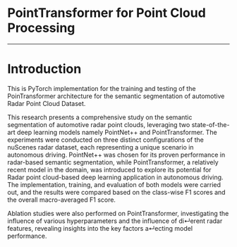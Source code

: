 # PointTransformer for Point Cloud Processing

***

# Introduction
This is PyTorch implementation for the training and testing of the PoinTransformer architecture for the semantic segmentation of automotive Radar Point Cloud Dataset.

This research presents a comprehensive study on the semantic segmentation of automotive radar point clouds, leveraging two state-of-the-art deep learning models namely PointNet++ and PointTransformer. The experiments were conducted on three distinct configurations of the nuScenes radar dataset, each representing a unique scenario in autonomous driving. PointNet++ was chosen for its proven performance in radar-based semantic segmentation, while PointTransformer, a relatively recent model in the domain, was introduced to explore its potential for Radar point cloud-based deep learning application in autonomous driving. The implementation, training, and evaluation of both models were carried out, and the results were compared based on the class-wise F1 scores and the overall macro-averaged F1 score.

Ablation studies were also performed on PointTransformer, investigating the influence of various hyperparameters and the influence of di↵erent radar features, revealing insights into the key factors a↵ecting model performance.

